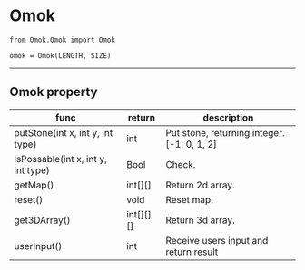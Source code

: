 # Omok   


    from Omok.Omok import Omok
    
    omok = Omok(LENGTH, SIZE)

---

## Omok property

|func                               |return     |description                                    |
|-----------------------------------|-----------|-----------------------------------------------|
|putStone(int x, int y, int type)   |int        |Put stone, returning integer. [-1, 0, 1, 2]    |
|isPossable(int x, int y, int type) |Bool       |Check.                                         |
|getMap()                           |int[][]    |Return 2d array.                               |
|reset()                            |void       |Reset map.                                     |
|get3DArray()                       |int[][][]  |Return 3d array.                               |
|userInput()                        |int        |Receive users input and return result          |
